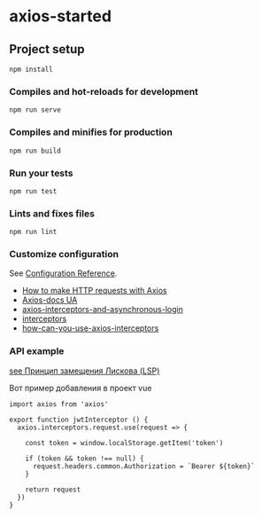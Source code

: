 # axios-started

## Project setup
```
npm install
```

### Compiles and hot-reloads for development
```
npm run serve
```

### Compiles and minifies for production
```
npm run build
```

### Run your tests
```
npm run test
```

### Lints and fixes files
```
npm run lint
```

### Customize configuration
See [Configuration Reference](https://cli.vuejs.org/config/).


- [How to make HTTP requests with Axios](https://blog.logrocket.com/how-to-make-http-requests-like-a-pro-with-axios/)
- [Axios-docs UA](https://axios-http.com/uk/docs/)
- [axios-interceptors-and-asynchronous-login](https://stackoverflow.com/questions/35900230/axios-interceptors-and-asynchronous-login)
- [interceptors](https://masteringjs.io/tutorials/axios/interceptors)
- [how-can-you-use-axios-interceptors](https://stackoverflow.com/questions/52737078/how-can-you-use-axios-interceptors)
### API example 
[see Принцип замещения Лискова (LSP)](https://itnext.io/https-medium-com-manuustenko-how-to-avoid-solid-principles-violations-in-vue-js-application-1121a0df6197)

Вот пример добавления в проект vue
```
import axios from 'axios'

export function jwtInterceptor () {
  axios.interceptors.request.use(request => {
    
    const token = window.localStorage.getItem('token')
  
    if (token && token !== null) {
      request.headers.common.Authorization = `Bearer ${token}`
    }

    return request
  })
}   
```